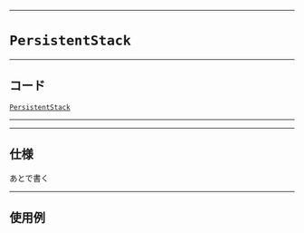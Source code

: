 _____

# `PersistentStack`

_____

## コード

[`PersistentStack`](https://github.com/titanium-22/Library_py/tree/main/DataStructures/Stack/PersistentStack.py)

_____


_____

## 仕様

あとで書く

_____

## 使用例

```python
```

